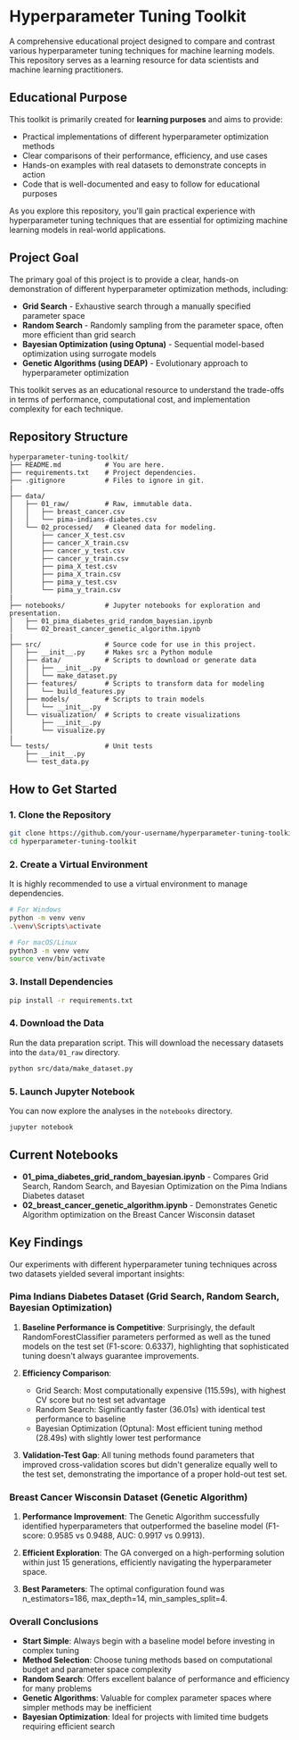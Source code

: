 # Hyperparameter Tuning Toolkit

A comprehensive educational project designed to compare and contrast various hyperparameter tuning techniques for machine learning models. This repository serves as a learning resource for data scientists and machine learning practitioners.

## Educational Purpose

This toolkit is primarily created for **learning purposes** and aims to provide:

* Practical implementations of different hyperparameter optimization methods
* Clear comparisons of their performance, efficiency, and use cases
* Hands-on examples with real datasets to demonstrate concepts in action
* Code that is well-documented and easy to follow for educational purposes

As you explore this repository, you'll gain practical experience with hyperparameter tuning techniques that are essential for optimizing machine learning models in real-world applications.

## Project Goal

The primary goal of this project is to provide a clear, hands-on demonstration of different hyperparameter optimization methods, including:

* **Grid Search** - Exhaustive search through a manually specified parameter space
* **Random Search** - Randomly sampling from the parameter space, often more efficient than grid search
* **Bayesian Optimization (using Optuna)** - Sequential model-based optimization using surrogate models
* **Genetic Algorithms (using DEAP)** - Evolutionary approach to hyperparameter optimization

This toolkit serves as an educational resource to understand the trade-offs in terms of performance, computational cost, and implementation complexity for each technique.

## Repository Structure

```
hyperparameter-tuning-toolkit/
├── README.md           # You are here.
├── requirements.txt    # Project dependencies.
├── .gitignore          # Files to ignore in git.
|
├── data/
│   ├── 01_raw/         # Raw, immutable data.
│   │   ├── breast_cancer.csv
│   │   └── pima-indians-diabetes.csv
│   └── 02_processed/   # Cleaned data for modeling.
│       ├── cancer_X_test.csv
│       ├── cancer_X_train.csv
│       ├── cancer_y_test.csv
│       ├── cancer_y_train.csv
│       ├── pima_X_test.csv
│       ├── pima_X_train.csv
│       ├── pima_y_test.csv
│       └── pima_y_train.csv
|
├── notebooks/          # Jupyter notebooks for exploration and presentation.
│   ├── 01_pima_diabetes_grid_random_bayesian.ipynb
│   └── 02_breast_cancer_genetic_algorithm.ipynb
|
├── src/                # Source code for use in this project.
│   ├── __init__.py     # Makes src a Python module
│   ├── data/           # Scripts to download or generate data
│   │   ├── __init__.py
│   │   └── make_dataset.py
│   ├── features/       # Scripts to transform data for modeling
│   │   └── build_features.py
│   ├── models/         # Scripts to train models
│   │   └── __init__.py
│   └── visualization/  # Scripts to create visualizations
│       ├── __init__.py
│       └── visualize.py
|
└── tests/              # Unit tests
    ├── __init__.py
    └── test_data.py
```

## How to Get Started

### 1. Clone the Repository

```bash
git clone https://github.com/your-username/hyperparameter-tuning-toolkit.git
cd hyperparameter-tuning-toolkit
```

### 2. Create a Virtual Environment

It is highly recommended to use a virtual environment to manage dependencies.

```bash
# For Windows
python -m venv venv
.\venv\Scripts\activate

# For macOS/Linux
python3 -m venv venv
source venv/bin/activate
```

### 3. Install Dependencies

```bash
pip install -r requirements.txt
```

### 4. Download the Data

Run the data preparation script. This will download the necessary datasets into the `data/01_raw` directory.

```bash
python src/data/make_dataset.py
```

### 5. Launch Jupyter Notebook

You can now explore the analyses in the `notebooks` directory.

```bash
jupyter notebook
```

## Current Notebooks

* **01_pima_diabetes_grid_random_bayesian.ipynb** - Compares Grid Search, Random Search, and Bayesian Optimization on the Pima Indians Diabetes dataset
* **02_breast_cancer_genetic_algorithm.ipynb** - Demonstrates Genetic Algorithm optimization on the Breast Cancer Wisconsin dataset

## Key Findings

Our experiments with different hyperparameter tuning techniques across two datasets yielded several important insights:

### Pima Indians Diabetes Dataset (Grid Search, Random Search, Bayesian Optimization)

1. **Baseline Performance is Competitive**: Surprisingly, the default RandomForestClassifier parameters performed as well as the tuned models on the test set (F1-score: 0.6337), highlighting that sophisticated tuning doesn't always guarantee improvements.

2. **Efficiency Comparison**:
   * Grid Search: Most computationally expensive (115.59s), with highest CV score but no test set advantage
   * Random Search: Significantly faster (36.01s) with identical test performance to baseline
   * Bayesian Optimization (Optuna): Most efficient tuning method (28.49s) with slightly lower test performance

3. **Validation-Test Gap**: All tuning methods found parameters that improved cross-validation scores but didn't generalize equally well to the test set, demonstrating the importance of a proper hold-out test set.

### Breast Cancer Wisconsin Dataset (Genetic Algorithm)

1. **Performance Improvement**: The Genetic Algorithm successfully identified hyperparameters that outperformed the baseline model (F1-score: 0.9585 vs 0.9488, AUC: 0.9917 vs 0.9913).

2. **Efficient Exploration**: The GA converged on a high-performing solution within just 15 generations, efficiently navigating the hyperparameter space.

3. **Best Parameters**: The optimal configuration found was n_estimators=186, max_depth=14, min_samples_split=4.

### Overall Conclusions

* **Start Simple**: Always begin with a baseline model before investing in complex tuning
* **Method Selection**: Choose tuning methods based on computational budget and parameter space complexity
* **Random Search**: Offers excellent balance of performance and efficiency for many problems
* **Genetic Algorithms**: Valuable for complex parameter spaces where simpler methods may be inefficient
* **Bayesian Optimization**: Ideal for projects with limited time budgets requiring efficient search
